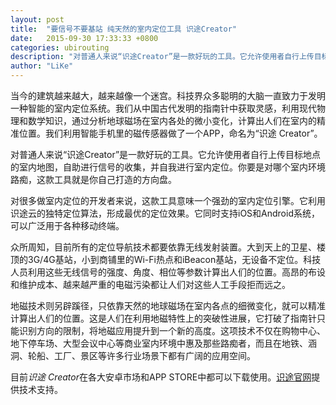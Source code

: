 ```yaml
---
layout: post
title:  "要信号不要基站 纯天然的室内定位工具 识途Creator"
date:   2015-09-30 17:33:33 +0800
categories: ubirouting
description: "对普通人来说“识途Creator”是一款好玩的工具。它允许使用者自行上传目标地点的室内地图，自助进行信号的收集，并自我进行室内定位。你要是对哪个室内环境路痴，这款工具就是你自己打造的方向盘。"
author: "LiKe"
---
```


当今的建筑越来越大，越来越像一个迷宫。科技界众多聪明的大脑一直致力于发明一种智能的室内定位系统。我们从中国古代发明的指南针中获取灵感，利用现代物理和数学知识，通过分析地球磁场在室内各处的微小变化，计算出人们在室内的精准位置。我们利用智能手机里的磁传感器做了一个APP，命名为“识途 Creator”。

对普通人来说“识途Creator”是一款好玩的工具。它允许使用者自行上传目标地点的室内地图，自助进行信号的收集，并自我进行室内定位。你要是对哪个室内环境路痴，这款工具就是你自己打造的方向盘。

对很多做室内定位的开发者来说，这款工具意味一个强劲的室内定位引擎。它利用识途云的独特定位算法，形成最优的定位效果。它同时支持iOS和Android系统，可以广泛用于各种移动终端。

众所周知，目前所有的定位导航技术都要依靠无线发射装置。大到天上的卫星、楼顶的3G/4G基站，小到商铺里的Wi-Fi热点和iBeacon基站，无设备不定位。科技人员利用这些无线信号的强度、角度、相位等参数计算出人们的位置。高昂的布设和维护成本、越来越严重的电磁污染都让人们对这些人工手段拒而远之。

地磁技术则另辟蹊径，只依靠天然的地球磁场在室内各点的细微变化，就可以精准计算出人们的位置。这是人们在利用地磁特性上的突破性进展，它打破了指南针只能识别方向的限制，将地磁应用提升到一个新的高度。这项技术不仅在购物中心、地下停车场、大型会议中心等商业室内环境中惠及那些路痴者，而且在地铁、涵洞、轮船、工厂、景区等许多行业场景下都有广阔的应用空间。

目前*识途 Creator*在各大安卓市场和APP STORE中都可以下载使用。[识途官网](www.ubirouting.com)提供技术支持。
